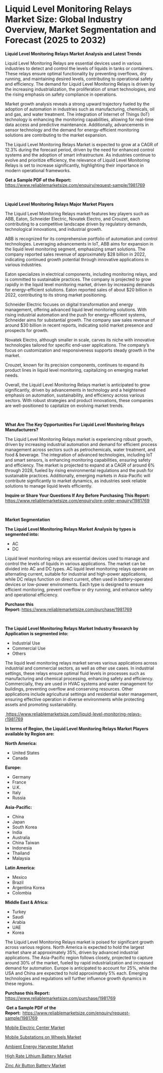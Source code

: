 <p><h1>Liquid Level Monitoring Relays Market Size: Global Industry Overview, Market Segmentation and Forecast (2025 to 2032)</h1></p><p><strong>Liquid Level Monitoring Relays Market Analysis and Latest Trends</strong></p>
<p><p>Liquid Level Monitoring Relays are essential devices used in various industries to detect and control the levels of liquids in tanks or containers. These relays ensure optimal functionality by preventing overflows, dry running, and maintaining desired levels, contributing to operational safety and efficiency. The demand for Liquid Level Monitoring Relays is driven by the increasing industrialization, the proliferation of smart technologies, and the rising emphasis on safety compliance in operations.</p><p>Market growth analysis reveals a strong upward trajectory fueled by the adoption of automation in industries such as manufacturing, chemicals, oil and gas, and water treatment. The integration of Internet of Things (IoT) technology is enhancing the monitoring capabilities, allowing for real-time data access and predictive maintenance. Additionally, advancements in sensor technology and the demand for energy-efficient monitoring solutions are contributing to the market expansion.</p><p>The Liquid Level Monitoring Relays Market is expected to grow at a CAGR of 12.3% during the forecast period, driven by the need for enhanced control systems and the adoption of smart infrastructure. As industries continue to evolve and prioritize efficiency, the relevance of Liquid Level Monitoring Relays is set to increase significantly, highlighting their importance in modern operational frameworks.</p></p>
<p><strong>Get a Sample PDF of the Report:&nbsp;</strong> <a href="https://www.reliablemarketsize.com/enquiry/request-sample/1981769?utm_campaign=2034&utm_medium=2&utm_source=Github&utm_content=ia&utm_term=07042025&utm_id=liquid-level-monitoring-relays">https://www.reliablemarketsize.com/enquiry/request-sample/1981769</a></p>
<p>&nbsp;</p>
<p><strong>Liquid Level Monitoring Relays Major Market Players</strong></p>
<p><p>The Liquid Level Monitoring Relays market features key players such as ABB, Eaton, Schneider Electric, Novatek Electro, and Crouzet, each contributing to a competitive landscape driven by regulatory demands, technological innovations, and industrial growth.</p><p>ABB is recognized for its comprehensive portfolio of automation and control technologies. Leveraging advancements in IoT, ABB aims for expansion in the liquid level monitoring segment, emphasizing smart solutions. The company reported sales revenue of approximately $28 billion in 2022, indicating continued growth potential through innovative applications in various industries.</p><p>Eaton specializes in electrical components, including monitoring relays, and is committed to sustainable practices. The company is projected to grow rapidly in the liquid level monitoring market, driven by increasing demands for energy-efficient solutions. Eaton reported sales of about $20 billion in 2022, contributing to its strong market positioning.</p><p>Schneider Electric focuses on digital transformation and energy management, offering advanced liquid level monitoring solutions. With rising industrial automation and the push for energy-efficient systems, Schneider aims for substantial growth. The company saw sales revenue of around $30 billion in recent reports, indicating solid market presence and prospects for growth.</p><p>Novatek Electro, although smaller in scale, carves its niche with innovative technologies tailored for specific end-user applications. The company’s focus on customization and responsiveness supports steady growth in the market.</p><p>Crouzet, known for its precision components, continues to expand its product lines in liquid level monitoring, capitalizing on emerging market needs.</p><p>Overall, the Liquid Level Monitoring Relays market is anticipated to grow significantly, driven by advancements in technology and a heightened emphasis on automation, sustainability, and efficiency across various sectors. With robust strategies and product innovations, these companies are well-positioned to capitalize on evolving market trends.</p></p>
<p>&nbsp;</p>
<p><strong>What Are The Key Opportunities For Liquid Level Monitoring Relays Manufacturers?</strong></p>
<p><p>The Liquid Level Monitoring Relays market is experiencing robust growth, driven by increasing industrial automation and demand for efficient process management across sectors such as petrochemicals, water treatment, and food & beverage. The integration of advanced technologies, including IoT and smart sensors, is enhancing monitoring capabilities, ensuring safety and efficiency. The market is projected to expand at a CAGR of around 6% through 2028, fueled by rising environmental regulations and the push for sustainable practices. Additionally, emerging markets in Asia-Pacific will contribute significantly to market dynamics, as industries seek reliable solutions to manage liquid levels efficiently.</p></p>
<p><strong>Inquire or Share Your Questions If Any Before Purchasing This Report:</strong> <a href="https://www.reliablemarketsize.com/enquiry/pre-order-enquiry/1981769?utm_campaign=2034&utm_medium=2&utm_source=Github&utm_content=ia&utm_term=07042025&utm_id=liquid-level-monitoring-relays">https://www.reliablemarketsize.com/enquiry/pre-order-enquiry/1981769</a></p>
<p>&nbsp;</p>
<p><strong>Market Segmentation</strong></p>
<p><strong>The Liquid Level Monitoring Relays Market Analysis by types is segmented into:</strong></p>
<p><ul><li>AC</li><li>DC</li></ul></p>
<p><p>Liquid level monitoring relays are essential devices used to manage and control the levels of liquids in various applications. The market can be divided into AC and DC types. AC liquid level monitoring relays operate on alternating current, suitable for industrial and high-power applications, while DC relays function on direct current, often used in battery-operated devices or low-power environments. Each type is designed to ensure efficient monitoring, prevent overflow or dry running, and enhance safety and operational efficiency.</p></p>
<p><strong>Purchase this Report:&nbsp;</strong><a href="https://www.reliablemarketsize.com/purchase/1981769?utm_campaign=2034&utm_medium=2&utm_source=Github&utm_content=ia&utm_term=07042025&utm_id=liquid-level-monitoring-relays">https://www.reliablemarketsize.com/purchase/1981769</a></p>
<p>&nbsp;</p>
<p><strong>The Liquid Level Monitoring Relays Market Industry Research by Application is segmented into:</strong></p>
<p><ul><li>Industrial Use</li><li>Commercial Use</li><li>Others</li></ul></p>
<p><p>The liquid level monitoring relays market serves various applications across industrial and commercial sectors, as well as other use cases. In industrial settings, these relays ensure optimal fluid levels in processes such as manufacturing and chemical processing, enhancing safety and efficiency. Commercially, they are used in HVAC systems and water management for buildings, preventing overflow and conserving resources. Other applications include agricultural settings and residential water management, ensuring effective operation in diverse environments while protecting assets and promoting sustainability.</p></p>
<p><a href="https://www.reliablemarketsize.com/liquid-level-monitoring-relays-r1981769?utm_campaign=2034&utm_medium=2&utm_source=Github&utm_content=ia&utm_term=07042025&utm_id=liquid-level-monitoring-relays">&nbsp;https://www.reliablemarketsize.com/liquid-level-monitoring-relays-r1981769</a></p>
<p><strong>In terms of Region, the Liquid Level Monitoring Relays Market Players available by Region are:</strong></p>
<p>
    <p> <strong> North America: </strong>
        <ul>
            <li>United States</li>
            <li>Canada</li>
        </ul>
        </p> 
    <p> <strong> Europe: </strong>
        <ul>
            <li>Germany</li>
            <li>France</li>
            <li>U.K.</li>
            <li>Italy</li>
            <li>Russia</li>
        </ul>
        </p> 
    <p> <strong> Asia-Pacific: </strong>
        <ul>
            <li>China</li>
            <li>Japan</li>
            <li>South Korea</li>
            <li>India</li>
            <li>Australia</li>
            <li>China Taiwan</li>
            <li>Indonesia</li>
            <li>Thailand</li>
            <li>Malaysia</li>
        </ul>
        </p> 
    <p> <strong> Latin America: </strong>
        <ul>
            <li>Mexico</li>
            <li>Brazil</li>
            <li>Argentina Korea</li>
            <li>Colombia</li>
        </ul>
        </p> 
    <p> <strong> Middle East & Africa: </strong>
        <ul>
            <li>Turkey</li>
            <li>Saudi</li>
            <li>Arabia</li>
            <li>UAE</li>
            <li>Korea</li>
        </ul>
    </p>
    </p>
<p><p>The Liquid Level Monitoring Relays market is poised for significant growth across various regions. North America is expected to hold the largest market share at approximately 35%, driven by advanced industrial applications. The Asia-Pacific region follows closely, projected to capture around 30% of the market, fueled by rapid industrialization and increased demand for automation. Europe is anticipated to account for 25%, while the USA and China are expected to hold approximately 5% each. Emerging technologies and regulations will further influence growth dynamics in these regions.</p></p>
<p><strong>Purchase this Report: </strong><a href="https://www.reliablemarketsize.com/purchase/1981769?utm_campaign=2034&utm_medium=2&utm_source=Github&utm_content=ia&utm_term=07042025&utm_id=liquid-level-monitoring-relays">https://www.reliablemarketsize.com/purchase/1981769</a></p>
<p>&nbsp;<strong>Get a Sample PDF of the Report:&nbsp;&nbsp;</strong><a href="https://www.reliablemarketsize.com/enquiry/request-sample/1981769?utm_campaign=2034&utm_medium=2&utm_source=Github&utm_content=ia&utm_term=07042025&utm_id=liquid-level-monitoring-relays">https://www.reliablemarketsize.com/enquiry/request-sample/1981769</a></p>
<p><strong></strong></p>
<p><p><a href="https://github.com/kielbledeni0/Market-Research-Report-List-1/blob/main/mobile-electric-center-market.md?utm_campaign=2034&utm_medium=2&utm_source=Github&utm_content=ia&utm_term=07042025&utm_id=liquid-level-monitoring-relays">Mobile Electric Center Market</a></p><p><a href="https://github.com/grevecodeeol/Market-Research-Report-List-1/blob/main/mobile-substations-on-wheels-market.md?utm_campaign=2034&utm_medium=2&utm_source=Github&utm_content=ia&utm_term=07042025&utm_id=liquid-level-monitoring-relays">Mobile Substations on Wheels Market</a></p><p><a href="https://github.com/janustabarf2/Market-Research-Report-List-1/blob/main/ambient-energy-harvester-market.md?utm_campaign=2034&utm_medium=2&utm_source=Github&utm_content=ia&utm_term=07042025&utm_id=liquid-level-monitoring-relays">Ambient Energy Harvester Market</a></p><p><a href="https://github.com/ernierintzfu/Market-Research-Report-List-1/blob/main/high-rate-lithium-battery-market.md?utm_campaign=2034&utm_medium=2&utm_source=Github&utm_content=ia&utm_term=07042025&utm_id=liquid-level-monitoring-relays">High Rate Lithium Battery Market</a></p><p><a href="https://github.com/calizlewin2f/Market-Research-Report-List-1/blob/main/zinc-air-button-battery-market.md?utm_campaign=2034&utm_medium=2&utm_source=Github&utm_content=ia&utm_term=07042025&utm_id=liquid-level-monitoring-relays">Zinc Air Button Battery Market</a></p></p>